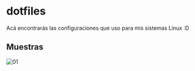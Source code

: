 # dotfiles

Acá encontrarás las configuraciones que uso para mis sistemas Linux :D

## Muestras
![01](https://i.imgur.com/9MLGHMf.png)
